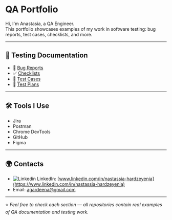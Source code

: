 #  QA Portfolio

Hi, I'm Anastasia, a QA Engineer.  
This portfolio showcases examples of my work in software testing: bug reports, test cases, checklists, and more.  

---

## 📂 Testing Documentation

- 🐞 [Bug Reports](https://github.com/NHardzeyenia/BugReports)  
- ✅ [Checklists]()  
- 📝 [Test Cases](https://github.com/NHardzeyenia/QA-TestCases)  
- 📑 [Test Plans]()  

---

## 🛠 Tools I Use

- Jira 
- Postman  
- Chrome DevTools  
- GitHub  
- Figma  

---

## 🌍 Contacts

- ![Linkedin](https://i.sstatic.net/gVE0j.png) LinkedIn: [www.linkedin.com/in/nastassia-hardzeyenia](https://www.linkedin.com/in/nastassia-hardzeyenia)
- Email: agardeena@gmail.com  

---

⭐ *Feel free to check each section — all repositories contain real examples of QA documentation and testing work.*  
